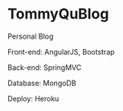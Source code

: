 # TommyQuBlog
Personal Blog

Front-end: AngularJS, Bootstrap

Back-end: SpringMVC

Database: MongoDB

Deploy: Heroku
